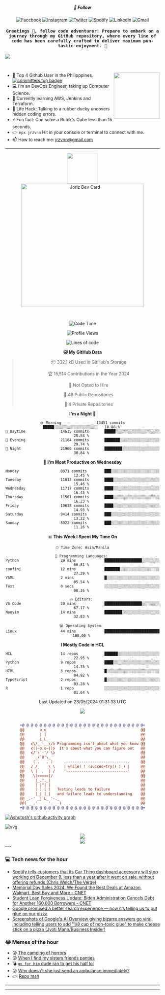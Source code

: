 <h5 align="center">💬 Follow</h5>
<div align="center">

[![Facebook](https://img.shields.io/badge/Facebook-%231877F2.svg?style=for-the-badge&logo=Facebook&logoColor=white)](https://www.facebook.com/Horisyo/)
[![Instagram](https://img.shields.io/badge/Instagram-%23E4405F.svg?style=for-the-badge&logo=Instagram&logoColor=white)](https://www.instagram.com/jrzvnn_/)
[![Twitter](https://img.shields.io/badge/Twitter-%231DA1F2.svg?style=for-the-badge&logo=Twitter&logoColor=white)](https://twitter.com/jrz_studies)
[![Spotify](https://img.shields.io/badge/Spotify-%231ED760.svg?style=for-the-badge&logo=Spotify&logoColor=white)](https://open.spotify.com/user/217td4qrc6mzqjodfalmzjpdi?si=b93099b9078c4ccb)
[![LinkedIn](https://img.shields.io/badge/LinkedIn-%230077B5.svg?style=for-the-badge&logo=LinkedIn&logoColor=white)](https://www.linkedin.com/in/jrz-vnn/)
[![Gmail](https://img.shields.io/badge/Gmail-D14836?style=for-the-badge&logo=gmail&logoColor=white)](mailto:jrzvnn@gmail.com)

</div>
<h4 align="center"><samp>Greetings 👋, fellow code adventurer! Prepare to embark on a journey through my GitHub repository, where every line of code has been carefully crafted to deliver maximum pun-tastic enjoyment. 🚀 </samp></h4>

<!--horizontal divider(gradiant)-->
<img src="https://user-images.githubusercontent.com/73097560/115834477-dbab4500-a447-11eb-908a-139a6edaec5c.gif">

&nbsp; 

<img align='right' src='https://github.com/Rishit-dagli/Rishit-dagli/blob/master/images/octocat-anime.gif' width='150"'>

- 🚀 Top 4 Github User in the Philipppines. [![committers.top badge](https://user-badge.committers.top/philippines/jrzvnn.svg)](https://user-badge.committers.top/philippines/USERNAME)
- 💻 I’m an DevOps Engineer, taking up Computer Science.
- 🤖 Currently learning AWS, Jenkins and Terraform.
- 🎯 Life Hack: Talking to a rubber ducky uncovers hidden coding errors.
- ⚡ Fun fact: Can solve a Rubik's Cube less than 15 seconds.
- 👉 `npx jrzvnn` Hit in your console or terminal to connect with me.
- 📫 How to reach me: jrzvnn@gmail.com

---

<!--🖼️OCTOCAT-->
<p align="center">

<img src="https://media.giphy.com/media/IP7sarl7C5lSFCw9rG/giphy.gif"  width="100px" height="100px">
<br />
<a href="https://app.daily.dev/jorizvillanueva"><img src="https://github.com/jrzvnn/jrzvnn/blob/main/devcard.svg" width="400" alt="Joriz Dev Card"/></a>
</p>

<br />
<div align="center">

<!--START_SECTION:waka-->
![Code Time](http://img.shields.io/badge/Code%20Time-257%20hrs%2046%20mins-blue)

![Profile Views](http://img.shields.io/badge/Profile%20Views-40-blue)

![Lines of code](https://img.shields.io/badge/From%20Hello%20World%20I%27ve%20Written-1.6%20million%20lines%20of%20code-blue)

**🐱 My GitHub Data** 

> 📦 332.1 kB Used in GitHub's Storage 
 > 
> 🏆 15,514 Contributions in the Year 2024
 > 
> 🚫 Not Opted to Hire
 > 
> 📜 49 Public Repositories 
 > 
> 🔑 4 Private Repositories 
 > 
**I'm a Night 🦉** 

```text
🌞 Morning                13451 commits       █████░░░░░░░░░░░░░░░░░░░░   18.88 % 
🌆 Daytime                14635 commits       █████░░░░░░░░░░░░░░░░░░░░   20.54 % 
🌃 Evening                21184 commits       ███████░░░░░░░░░░░░░░░░░░   29.74 % 
🌙 Night                  21966 commits       ████████░░░░░░░░░░░░░░░░░   30.84 % 
```
📅 **I'm Most Productive on Wednesday** 

```text
Monday                   8871 commits        ███░░░░░░░░░░░░░░░░░░░░░░   12.45 % 
Tuesday                  11013 commits       ████░░░░░░░░░░░░░░░░░░░░░   15.46 % 
Wednesday                11717 commits       ████░░░░░░░░░░░░░░░░░░░░░   16.45 % 
Thursday                 11561 commits       ████░░░░░░░░░░░░░░░░░░░░░   16.23 % 
Friday                   10638 commits       ████░░░░░░░░░░░░░░░░░░░░░   14.93 % 
Saturday                 9414 commits        ███░░░░░░░░░░░░░░░░░░░░░░   13.22 % 
Sunday                   8022 commits        ███░░░░░░░░░░░░░░░░░░░░░░   11.26 % 
```


📊 **This Week I Spent My Time On** 

```text
🕑︎ Time Zone: Asia/Manila

💬 Programming Languages: 
Python                   29 mins             █████████████████░░░░░░░░   66.81 % 
confini                  12 mins             ███████░░░░░░░░░░░░░░░░░░   27.29 % 
YAML                     2 mins              █░░░░░░░░░░░░░░░░░░░░░░░░   05.54 % 
Text                     0 secs              ░░░░░░░░░░░░░░░░░░░░░░░░░   00.36 % 

🔥 Editors: 
VS Code                  30 mins             █████████████████░░░░░░░░   67.17 % 
Neovim                   14 mins             ████████░░░░░░░░░░░░░░░░░   32.83 % 

💻 Operating System: 
Linux                    44 mins             █████████████████████████   100.00 % 
```

**I Mostly Code in HCL** 

```text
HCL                      14 repos            ██████░░░░░░░░░░░░░░░░░░░   22.95 % 
Python                   9 repos             ████░░░░░░░░░░░░░░░░░░░░░   14.75 % 
HTML                     3 repos             █░░░░░░░░░░░░░░░░░░░░░░░░   04.92 % 
TypeScript               2 repos             █░░░░░░░░░░░░░░░░░░░░░░░░   03.28 % 
R                        1 repo              ░░░░░░░░░░░░░░░░░░░░░░░░░   01.64 % 
```




 Last Updated on 23/05/2024 01:31:33 UTC
<!--END_SECTION:waka-->

<img src="https://wakatime.com/share/@jrzvnn/70a4618c-7cd9-4016-b7b9-eabe75c837ee.svg">

<br />
<br />

```diff
+@ @ @ @ @ @ @ @ @ @ @ @ @ @ @ @ @ @ @ @ @ @ @ @ @ @ @ @+
@@       o o                                           @@
@@       | |                                           @@
@@      _L_L_                                          @@
@@   ❮\/__-__\/❯ Programming isn't about what you know @@
@@   ❮(|~o.o~|)❯  It's about what you can figure out   @@
@@   ❮/ \`-'/ \❯                                       @@
@@     _/`U'\_                                         @@
@@    ( .   . )     .----------------------------.     @@
@@   / /     \ \    | while( ! (succed=try() ) ) |     @@
@@   \ |  ,  | /    '----------------------------'     @@
@@    \|=====|/                                        @@
@@     |_.^._|                                         @@
@@     | |"| |                                         @@
@@     ( ) ( )   Testing leads to failure              @@
@@     |_| |_|   and failure leads to understanding    @@
@@ _.-' _j L_ '-._                                     @@
@@(___.'     '.___)                                    @@
+@ @ @ @ @ @ @ @ @ @ @ @ @ @ @ @ @ @ @ @ @ @ @ @ @ @ @ @+

```

</div>


[![Ashutosh's github activity graph](https://github-readme-activity-graph.vercel.app/graph?username=jrzvnn&theme=github-compact)](https://github.com/ashutosh00710/github-readme-activity-graph)


![svg](profile-3d-contrib/profile-night-green.svg)

<div align="center">
<img src="https://github.com/jrzvnn/jrzvnn/blob/output/github-snake-dark.svg">
</div>

<div align=center>
<img align=center src=https://metrics.lecoq.io/jrzvnn?template=classic&isocalendar=1&languages=1&achievements=1&base=header%2C%20activity%2C%20community%2C%20repositories%2C%20metadata&base.indepth=false&base.hireable=false&base.skip=false&isocalendar=false&isocalendar.duration=full-year&languages=false&languages.limit=8&languages.threshold=0%25&languages.other=false&languages.colors=github&languages.sections=most-used&languages.indepth=false&languages.analysis.timeout=15&languages.analysis.timeout.repositories=7.5&languages.categories=markup%2C%20programming&languages.recent.categories=markup%2C%20programming&languages.recent.load=300&languages.recent.days=14&achievements=false&achievements.threshold=C&achievements.secrets=true&achievements.display=detailed&achievements.limit=0&config.timezone=Asia%2FManila)
</div>
<div align="left">
---

### 💻 Tech news for the hour

<!-- TECH:START -->
 - [Spotify tells customers that its Car Thing dashboard accessory will stop working on December 9, less than a year after it went on sale, without offering refunds &lpar;Chris Welch/The Verge&rpar;](http://www.techmeme.com/240523/p36#a240523p36)
 - [Memorial Day Sales 2024: We Found the Best Deals at Amazon, Walmart, Best Buy and More     - CNET](https://www.cnet.com/deals/best-memorial-day-sales-2024-05-23/#ftag=CAD590a51e)
 - [Student Loan Forgiveness Update: Biden Administration Cancels Debt for Another 160,000 Borrowers     - CNET](https://www.cnet.com/personal-finance/loans/biden-administration-forgives-student-loan-debt-for-another-160000-borrowers/#ftag=CAD590a51e)
 - [Google promised a better search experience — now it’s telling us to put glue on our pizza](https://www.theverge.com/2024/5/23/24162896/google-ai-overview-hallucinations-glue-in-pizza)
 - [Screenshots of Google&#39;s AI Overview giving bizarre answers go viral, including telling users to add &quot;1/8 cup of non-toxic glue&quot; to make cheese stick on a pizza &lpar;Jyoti Mann/Business Insider&rpar;](http://www.techmeme.com/240523/p35#a240523p35)<!-- TECH:END -->

### 😂 Memes of the hour

<!-- MEMES:START -->
 - 😝 [The camping of horrors](http://9gag.com/gag/amoLwyV)
 - 😝 [When I find my sisters friends panties](http://9gag.com/gag/ayNprEV)
 - 💣 [`go for him` dude ran to get his half lol](http://9gag.com/gag/amoLwzV)
 - 😝 [Why doesn&#39;t she just send an ambulance immediately?](http://9gag.com/gag/avyZqrW)
 - 👉 [Repo man](http://9gag.com/gag/abAqw99)<!-- MEMES:END -->

---

---
